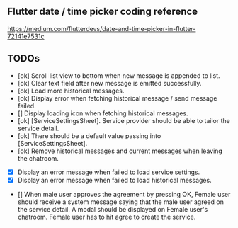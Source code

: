 ## Flutter date / time picker coding reference

https://medium.com/flutterdevs/date-and-time-picker-in-flutter-72141e7531c

## TODOs

- [ok] Scroll list view to bottom when new message is appended to list.
- [ok] Clear text field after new message is emitted successfully.
- [ok] Load more historical messages.
- [ok] Display error when fetching historical message / send message failed.
- [] Display loading icon when fetching historical messages.
- [ok] [ServiceSettingsSheet]. Service provider should be able to tailor the service detail.
- [ok] There should be a default value passing into [ServiceSettingsSheet].
- [ok] Remove historical messages and current messages when leaving the chatroom.
- [x] Display an error message when failed to load service settings.
- [x] Display an error message when failed to load historical messages. 
- [] When male user approves the agreement by pressing OK, Female user should receive a system message saying that the male user agreed on the service detail. A modal should be displayed on Female user's chatroom. Female user has to hit agree to create the service.
